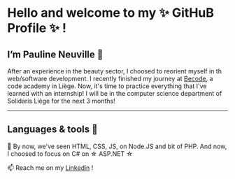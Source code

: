 

 # Hello and welcome to my ✨ GitHuB Profile ✨ ! 



## I’m Pauline Neuville 👋

After an experience in the beauty sector, I choosed to reorient myself in th web/software development.
I recently finished my journey at [Becode](https://becode.org/), a code academy in Liège.
Now, it's time to practice everything that I've learned with an internship!
I will be in the computer science department of Solidaris Liège for the next 3 months!

----

 

##  Languages & tools 🧰

👀 By now, we've seen HTML, CSS, JS, on Node.JS and bit of PHP. And now, I choosed to focus on C# on ☆ ASP.NET ☆ 

📫 Reach me on my [Linkedin](https://www.linkedin.com/in/pauline-n-871107141/) !


